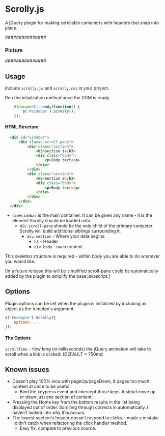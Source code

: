 Scrolly.js
==========

A jQuery plugin for making scrollable containers with headers that snap into place.

###############
### Picture ###
###############

## Usage

Include `scrolly.js` and `scrolly.css` in your project.

Run the initalization method once the DOM is ready.

``` javascript
    $(document).ready(function() {
        $('#sidebar').Scrolly();
    });
```

#### HTML Structure

``` HTML
  <div id="sidebar">
      <div class="scroll-pane">
          <div class="section">
              <h3>Section 1</h3>
              <div class="body">
                  <p>Body text</p>
              </div>
          </div>
          <div class="section">
              <h3>Section 2</h3>
              <div class="body">
                  <p>Body text</p>
              </div>
          </div>          
      </div>
  </div>  
```

- `div#sidebar` is the main container. It can be given any name - it is the element Scrolly should be loaded onto.
  - `div.scroll-pane` should be the only child of the primary container. Scrolly will build additional siblings surrounding it.
    - `div.section` - Where your data begins.
	  - `h3` - Header
	  - `div.body` - main content

This skeleton structure is required - within body you are able to do whatever you would like.

[In a future release this will be simplified scroll-pane could be automatically added by the plugin to simplify the base javascript.]

## Options

Plugin options can be set when the plugin is initialized by including an object as the function's argument.

``` javascript
$('#example').Scrolly({
    options: ...
});
```
#### The Options

`scrollTime` - How long (in milliseconds) the jQuery animation will take to scroll when a link is clicked. (DEFAULT = 750ms)

## Known issues

- Doesn't play 100% nice with pageUp/pageDown, it pages too much content at once to be useful.
  - Bind the keypress event and intercept those keys. Instead move up or down just one section of content.
- Pressing the Home key from the bottom results in the list being displayed out of order. Scrolling through corrects in automatically. I haven't looked into why this occurs.
- The lowest section's header doesn't respond to clicks. I made a mistake I didn't catch when refactoring the click handler method.
  - Easy fix, compare to previous source.
